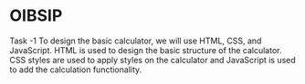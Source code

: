 # OIBSIP
Task -1 To design the basic calculator, we will use HTML, CSS, and JavaScript. HTML is used to design the basic structure of the calculator. CSS styles are used to apply styles on the calculator and JavaScript is used to add the calculation functionality.
